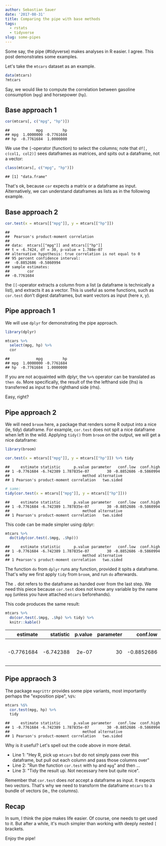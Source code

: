 ```yaml
---
author: Sebastian Sauer
date: '2017-08-31'
title: Comparing the pipe with base methods
tags:
  - rstats
  - tidyverse
slug: some-pipes
---
```





Some say, the pipe (#tidyverse) makes analyses in R easier. I agree. This post demonstrates some examples.


Let's take the `mtcars` dataset as an example.


```r
data(mtcars)
?mtcars
```


Say, we would like to compute the correlation between gasoline consumption (`mpg`) and horsepower (`hp`).

## Base approach 1


```r
cor(mtcars[, c("mpg", "hp")])
```

```
##            mpg         hp
## mpg  1.0000000 -0.7761684
## hp  -0.7761684  1.0000000
```

We use the `[`-operator (function) to select the columns; note that `df[, c(col1, col2)]` sees dataframes as matrices, and spits out a dataframe, not a vector:


```r
class(mtcars[, c("mpg", "hp")])
```

```
## [1] "data.frame"
```

That's ok, because `cor` expects a matrix or a dataframe as input. Alternatively, we can understand dataframes as lists as in the following example.

## Base approach 2


```r
cor.test(x = mtcars[["mpg"]], y = mtcars[["hp"]])
```

```
##
## 	Pearson's product-moment correlation
##
## data:  mtcars[["mpg"]] and mtcars[["hp"]]
## t = -6.7424, df = 30, p-value = 1.788e-07
## alternative hypothesis: true correlation is not equal to 0
## 95 percent confidence interval:
##  -0.8852686 -0.5860994
## sample estimates:
##        cor
## -0.7761684
```

the `[[`-operator extracts a column from a list (a dataframe is technically a list), and extracts it as a vector. This is useful as some functions, such as `cor.test` don't digest dataframes, but want vectors as input (here x, y).


## Pipe approach 1

We will use `dplyr` for demonstrating the pipe approach.


```r
library(dplyr)

mtcars %>%
  select(mpg, hp) %>%
  cor
```

```
##            mpg         hp
## mpg  1.0000000 -0.7761684
## hp  -0.7761684  1.0000000
```


If you are not acquainted with dplyr, the `%>%` operator can be translated as `then do`. More specifically, the result of the the lefthand side (lhs) is transferred as input to the righthand side (rhs).

Easy, right?


## Pipe approach 2

We will need `broom` here, a package that renders some R output into a nice (ie, tidy) dataframe. For example, `cor.test` does not spit a nice dataframe when left in the wild. Applying `tidy()` from `broom` on the output, we will get a nice dataframe:


```r
library(broom)

cor.test(x = mtcars[["mpg"]], y = mtcars[["hp"]]) %>% tidy
```

```
##     estimate statistic      p.value parameter   conf.low  conf.high
## 1 -0.7761684 -6.742389 1.787835e-07        30 -0.8852686 -0.5860994
##                                 method alternative
## 1 Pearson's product-moment correlation   two.sided
```

```r
# same:
tidy(cor.test(x = mtcars[["mpg"]], y = mtcars[["hp"]]))
```

```
##     estimate statistic      p.value parameter   conf.low  conf.high
## 1 -0.7761684 -6.742389 1.787835e-07        30 -0.8852686 -0.5860994
##                                 method alternative
## 1 Pearson's product-moment correlation   two.sided
```

This code can be made simpler using dplyr:



```r
mtcars %>%
  do(tidy(cor.test(.$mpg, .$hp)))
```

```
##     estimate statistic      p.value parameter   conf.low  conf.high
## 1 -0.7761684 -6.742389 1.787835e-07        30 -0.8852686 -0.5860994
##                                 method alternative
## 1 Pearson's product-moment correlation   two.sided
```

The function `do` from `dplyr` runs any function, provided it spits a dataframe. That's why we first apply `tidy` from `broom`, and run `do` afterwards.

The `.` dot refers to the dataframe as handed over from the last step. We need this piece because `cor.test` does not know any variable by the name `mpg` (unless you have attached `mtcars` beforehands).

This code produces the same result:


```r
mtcars %>%
  do(cor.test(.$mpg, .$hp) %>% tidy) %>%
  knitr::kable()
```



|   estimate| statistic| p.value| parameter|   conf.low|  conf.high|method                               |alternative |
|----------:|---------:|-------:|---------:|----------:|----------:|:------------------------------------|:-----------|
| -0.7761684| -6.742388|   2e-07|        30| -0.8852686| -0.5860994|Pearson's product-moment correlation |two.sided   |


## Pipe appraoch 3

The package `magrittr` provides some pipe variants, most importantly perhaps the "exposition pipe", `%$%`:


```r
mtcars %$%
  cor.test(mpg, hp) %>%
  tidy
```

```
##     estimate statistic      p.value parameter   conf.low  conf.high
## 1 -0.7761684 -6.742389 1.787835e-07        30 -0.8852686 -0.5860994
##                                 method alternative
## 1 Pearson's product-moment correlation   two.sided
```

Why is it useful? Let's spell out the code above in more detail.

- Line 1: "Hey R, pick up `mtcars` but do not simply pass over this dataframe, but pull out each column and pass those columns over"  
- Line 2: "Run the function `cor.test` with `hp` and `mpg`" and then ...  
- Line 3: "Tidy the result up. Not necessary here but quite nice".  


Remember that `cor.test` does *not* accept a dataframe as input. It expects two vectors. That's why we need to transform the dataframe `mtcars` to a bundle of vectors (ie., the columns).


## Recap

In sum, I think the pipe makes life easier. Of course, one needs to get used to it. But after a while, it's much simpler than working with deeply nested `[` brackets.

Enjoy the pipe!
